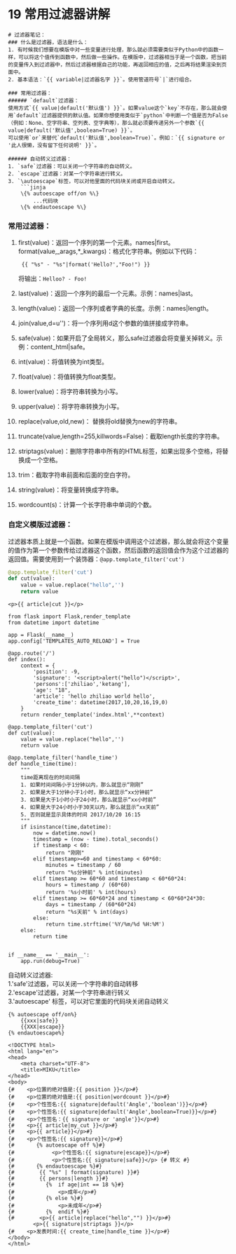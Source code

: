 # 19 常用过滤器讲解

```text
# 过滤器笔记：
### 什么是过滤器，语法是什么：
1. 有时候我们想要在模版中对一些变量进行处理，那么就必须需要类似于Python中的函数一样，可以将这个值传到函数中，然后做一些操作。在模版中，过滤器相当于是一个函数，把当前的变量传入到过滤器中，然后过滤器根据自己的功能，再返回相应的值，之后再将结果渲染到页面中。
2. 基本语法：`{{ variable|过滤器名字 }}`。使用管道符号`|`进行组合。

### 常用过滤器：
###### `default`过滤器：
使用方式`{{ value|default('默认值') }}`。如果value这个`key`不存在，那么就会使用`default`过滤器提供的默认值。如果你想使用类似于`python`中判断一个值是否为False（例如：None、空字符串、空列表、空字典等），那么就必须要传递另外一个参数`{{ value|default('默认值',boolean=True) }}`。
可以使用`or`来替代`default('默认值',boolean=True)`。例如：`{{ signature or '此人很懒，没有留下任何说明' }}`。

###### 自动转义过滤器：
1. `safe`过滤器：可以关闭一个字符串的自动转义。
2. `escape`过滤器：对某一个字符串进行转义。
3. `\autoescape`标签，可以对他里面的代码块关闭或开启自动转义。
    ```jinja
    \{% autoescape off/on %\}
        ...代码块
    \{% endautoescape %\}
```

### 常用过滤器：

1. first\(value\)：返回一个序列的第一个元素。names\|first。  
   format\(value,\_arags,\*\_kwargs\)：格式化字符串。例如以下代码：

   ```
    {{ "%s" - "%s"|format('Hello?',"Foo!") }}
   ```

   将输出：`Helloo? - Foo!`

2. last\(value\)：返回一个序列的最后一个元素。示例：names\|last。

3. length\(value\)：返回一个序列或者字典的长度。示例：names\|length。

4. join\(value,d=u''\)：将一个序列用d这个参数的值拼接成字符串。

5. safe\(value\)：如果开启了全局转义，那么safe过滤器会将变量关掉转义。示例：content\_html\|safe。

6. int\(value\)：将值转换为int类型。

7. float\(value\)：将值转换为float类型。

8. lower\(value\)：将字符串转换为小写。

9. upper\(value\)：将字符串转换为小写。

10. replace\(value,old,new\)： 替换将old替换为new的字符串。

11. truncate\(value,length=255,killwords=False\)：截取length长度的字符串。

12. striptags\(value\)：删除字符串中所有的HTML标签，如果出现多个空格，将替换成一个空格。

13. trim：截取字符串前面和后面的空白字符。

14. string\(value\)：将变量转换成字符串。

15. wordcount\(s\)：计算一个长字符串中单词的个数。

### 自定义模版过滤器：

过滤器本质上就是一个函数。如果在模版中调用这个过滤器，那么就会将这个变量的值作为第一个参数传给过滤器这个函数，然后函数的返回值会作为这个过滤器的返回值。需要使用到一个装饰器：`@app.template_filter('cut')`

```python
@app.template_filter('cut')
def cut(value):
    value = value.replace("hello",'')
    return value
```

```
<p>{{ article|cut }}</p>
```

```
from flask import Flask,render_template
from datetime import datetime

app = Flask(__name__)
app.config['TEMPLATES_AUTO_RELOAD'] = True

@app.route('/')
def index():
    context = {
        'position': -9,
        'signature': '<script>alert("hello")</script>',
        'persons':['zhiliao','ketang'],
        'age': "18",
        'article': 'hello zhiliao world hello',
        'create_time': datetime(2017,10,20,16,19,0)
    }
    return render_template('index.html',**context)

@app.template_filter('cut')
def cut(value):
    value = value.replace("hello",'')
    return value

@app.template_filter('handle_time')
def handle_time(time):
    """
    time距离现在的时间间隔
    1. 如果时间间隔小于1分钟以内，那么就显示“刚刚”
    2. 如果是大于1分钟小于1小时，那么就显示“xx分钟前”
    3. 如果是大于1小时小于24小时，那么就显示“xx小时前”
    4. 如果是大于24小时小于30天以内，那么就显示“xx天前”
    5. 否则就是显示具体的时间 2017/10/20 16:15
    """
    if isinstance(time,datetime):
        now = datetime.now()
        timestamp = (now - time).total_seconds()
        if timestamp < 60:
            return "刚刚"
        elif timestamp>=60 and timestamp < 60*60:
            minutes = timestamp / 60
            return "%s分钟前" % int(minutes)
        elif timestamp >= 60*60 and timestamp < 60*60*24:
            hours = timestamp / (60*60)
            return '%s小时前' % int(hours)
        elif timestamp >= 60*60*24 and timestamp < 60*60*24*30:
            days = timestamp / (60*60*24)
            return "%s天前" % int(days)
        else:
            return time.strftime('%Y/%m/%d %H:%M')
    else:
        return time


if __name__ == '__main__':
    app.run(debug=True)
```

自动转义过滤器:  
1.'safe'过滤器，可以关闭一个字符串的自动转移  
2.'escape'过滤器，对某一个字符串进行转义  
3.'autoescape' 标签，可以对它里面的代码块关闭自动转义

```
{% autoescape off/on%}
    {{xxx|safe}}
    {{XXX|escape}}
{% endautoescape%}
```

```
<!DOCTYPE html>
<html lang="en">
<head>
    <meta charset="UTF-8">
    <title>MIKU</title>
</head>
<body>
{#    <p>位置的绝对值是:{{ position }}</p>#}
{#    <p>位置的绝对值是:{{ position|wordcount }}</p>#}
{#    <p>个性签名:{{ signature|default('Angle','boolean')}}</p>#}
{#    <p>个性签名:{{ signature|default('Angle',boolean=True)}}</p>#}
{#    <p>个性签名：{{ signature or 'angle'}}</p>#}
{#    <p>{{ article|my_cut }}</p>#}
{#    <p>{{ article}}</p>#}
{#    <p>个性签名:{{ signature}}</p>#}
{#       {% autoescape off %}#}
{#            <p>个性签名:{{ signature|escape}}</p>#}
{#            <p>个性签名:{{ signature|safe}}</p> {# 转义 #}
{#       {% endautoescape %}#}
{#        {{ "%s" | format(signature) }}#}
{#        {{ persons|length }}#}
{#          {%  if age|int == 18 %}#}
{#              <p>成年</p>#}
{#          {% else %}#}
{#              <p>未成年</p>#}
{#          {%  endif %}#}
{#        <p>{{ article|replace("hello","") }}</p>#}
        <p>{{ signature|striptags }}</p>
{#    <p>发表时间:{{ create_time|handle_time }}</p>#}
</body>
</html>
```



